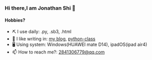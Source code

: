 ### Hi there,I am Jonathan Shi 👋

#### Hobbies?
- ⛏ I use daily: .py, .sb3, .html
- 📝 I like writing in: [my blog](https://jonathanqwq.github.io/blog), [python-class](https://jonathanqwq.github.io/python-class)
- 🖥 Using system: Windows(HUAWEI mate D14), ipadOS(ipad air4) 
- 📫 How to reach me?: 2841306779@qq.com

<!--
**jonathanqwq/jonathanqwq** is a ✨ _special_ ✨ repository because its `README.md` (this file) appears on your GitHub profile.

Here are some ideas to get you started:

- 🔭 I’m currently working on ...
- 🌱 I’m currently learning ...
- 👯 I’m looking to collaborate on ...
- 🤔 I’m looking for help with ...
- 💬 Ask me about ...
- 📫 How to reach me: ...
- 😄 Pronouns: ...
- ⚡ Fun fact: ...
-->
